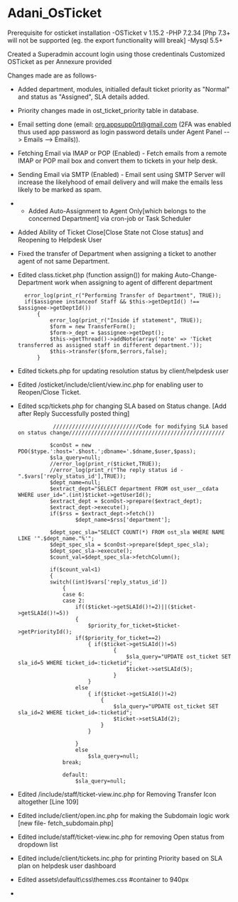 # Adani_OsTicket
Prerequisite for osticket installation
-OSTicket v 1.15.2
-PHP 7.2.34 [Php 7.3+ will not be supported (eg. the export functionality willl break]
-Mysql 5.5+

Created a Superadmin account 
login using those credentinals
Customized OSTicket as per Annexure provided 

Changes made are as follows-

* Added department, modules, initialled default ticket priority as "Normal" and status as "Assigned", SLA details added.

* Priority changes made in ost_ticket_priority table in database.

* Email setting done (email: org.appsupp0rt@gmail.com (2FA was enabled thus used app password as login password details under Agent Panel --> Emails --> Emails)).

* Fetching Email via IMAP or POP (Enabled) - Fetch emails from a remote IMAP or POP mail box and convert them to tickets in your help desk.

* Sending Email via SMTP (Enabled) - Email sent using SMTP Server will increase the likelyhood of email delivery and will make the emails less likely to be marked as spam.

* * Added Auto-Assignment to Agent Only[which belongs to the concerned Department] via cron-job or Task Scheduler

* Added Ability of Ticket Close[Close State not Close status] and Reopening to Helpdesk User

* Fixed the transfer of Department when assigning a ticket to another agent of not same Department.

* Edited class.ticket.php (function assign()) for making Auto-Change-Department work when assigning to agent of different department

		error_log(print_r("Performing Transfer of Department", TRUE));
        if($assignee instanceof Staff && $this->getDeptId() !== $assignee->getDeptId())
            {   
                error_log(print_r("Inside if statement", TRUE));
                $form = new TransferForm();        
                $form->_dept = $assignee->getDept();
                $this->getThread()->addNote(array('note' => 'Ticket transferred as assigned staff in different department.'));                
                $this->transfer($form,$errors,false);
            }
* Edited tickets.php for updating resolution status by client/helpdesk user

* Edited /osticket/include/client/view.inc.php for enabling user to Reopen/Close Ticket.

* Edited scp/tickets.php for changing SLA based on Status change. [Add after Reply Successfully posted thing]

				 ///////////////////////////Code for modifying SLA based on status change/////////////////////////////////////////////////
                
                $conOst = new PDO($type.':host='.$host.';dbname='.$dname,$user,$pass);
                $sla_query=null;
                //error_log(print_r($ticket,TRUE));
                //error_log(print_r("The reply status id -".$vars['reply_status_id'],TRUE));
                $dept_name=null;
                $extract_dept="SELECT department FROM ost_user__cdata WHERE user_id=".(int)$ticket->getUserId();
                $extract_dept = $conOst->prepare($extract_dept);
                $extract_dept->execute();
                if($rss = $extract_dept->fetch())
                        $dept_name=$rss['department'];

                $dept_spec_sla="SELECT COUNT(*) FROM ost_sla WHERE NAME LIKE '".$dept_name."%'";
                $dept_spec_sla = $conOst->prepare($dept_spec_sla);
                $dept_spec_sla->execute();
                $count_val=$dept_spec_sla->fetchColumn();

                if($count_val<1)
                {
                switch((int)$vars['reply_status_id'])
                    {
                    case 6:    
                    case 2:
                        if(($ticket->getSLAId()!=2)||($ticket->getSLAId()!=5))
                        {
                            $priority_for_ticket=$ticket->getPriorityId();
                        if($priority_for_ticket==2)
                            { if($ticket->getSLAId()!=5)
                                    {
                                        $sla_query="UPDATE ost_ticket SET sla_id=5 WHERE ticket_id=:ticketid";
                                        $ticket->setSLAId(5);
                                    }
                            }
                        else 
                            { if($ticket->getSLAId()!=2)
                                {
                                    $sla_query="UPDATE ost_ticket SET sla_id=2 WHERE ticket_id=:ticketid";
                                    $ticket->setSLAId(2);
                                }
                            }
                        
                        }
                        else
                            $sla_query=null;
                    break;
                    
                    default:
                        $sla_query=null;
            

* Edited /include/staff/ticket-view.inc.php for Removing Transfer Icon altogether [Line 109]

* Edited include/client/open.inc.php for making the Subdomain logic work [new file- fetch_subdomain.php]

* Edited include/staff/ticket-view.inc.php for removing Open status from dropdown list

* Edited include/client/tickets.inc.php  for printing Priority based on SLA plan on helpdesk user dashboard

* Edited assets\default\css\themes.css   #container to 940px

* 
